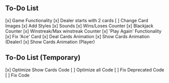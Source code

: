 ## To-Do List
 [x] Game Functionality
 [x] Dealer starts with 2 cards
 [ ] Change Card Images
 [x] Add Styles
 [x] Sounds
 [x] Wins/Loses Counter
 [x] Blackjack Counter
 [x] Winstreak/Max winstreak Counter
 [x] 'Play Again' Functionality
 [x] Fix 'Ace' Card
 [x] Deal Cards Animation
 [x] Show Cards Animation (Dealer)
 [x] Show Cards Animation (Player)

 ## To-Do List (Temporary)
 [x] Optimize Show Cards Code
 [ ] Optimize all Code
 [ ] Fix Deprecated Code
 [ ] Fix Code